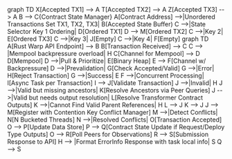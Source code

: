 <mermaid>
graph TD
  X[Accepted TX1] --> A
  T[Accepted TX2] --> A
  Z[Accepted TX3] --> A
  B --> C{Contract State Manager}
  A[Contract Address] -->|Unordered Transactions Set TX1, TX2, TX3| B(Accepted State Buffer)
  C -->|State Selector Key 1 Ordering| D[Ordered TX1]
  D --> M[Ordered TX2]
  C -->|Key 2| E[Ordered TX3]
  C -->|Key 3| J[Empty]
  C -->|Key 4| F[Empty]
</mermaid>

<mermaid>
graph TD
A[Rust Warp API Endpoint] --> B
B[Transaction Received] --> C
C --> |Mempool backpressure overload| H
C[Channel for Mempool] --> D
D[Mempool]
D -->|Pull & Prioritize| E[Binary Heap]
E --> F[Channel w/ Backpressure]
D -->|Prevalidation| G[Check Accepted/Valid]
G -->|Error| H[Reject Transaction]
G -->|Success| E
F -->|Concurrent Processing| I[Async Task per Transaction]
I --> J[Validate Transaction]
J -->|Invalid| H
J -->|Valid but missing ancestors| K[Resolve Ancestors via Peer Queries]
J -->|Valid but needs output resolution| L[Resolve Transformer Contract Outputs]
K -->|Cannot Find Valid Parent References| H
L --> J
K --> J
J --> M[Register with Contention Key Conflict Manager]
M -->|Detect Conflicts| N[N Bucketed Threads]
N -->|Resolved Conflicts| O[Transaction Accepted]
O --> P[Update Data Store]
P --> Q[Contract State Update if Request/Deploy Type Outputs]
O --> R[Poll Peers for Observations]
R --> S[Submission Response to API]
H --> |Format ErrorInfo Response with task local info| S
Q --> S
</mermaid>
